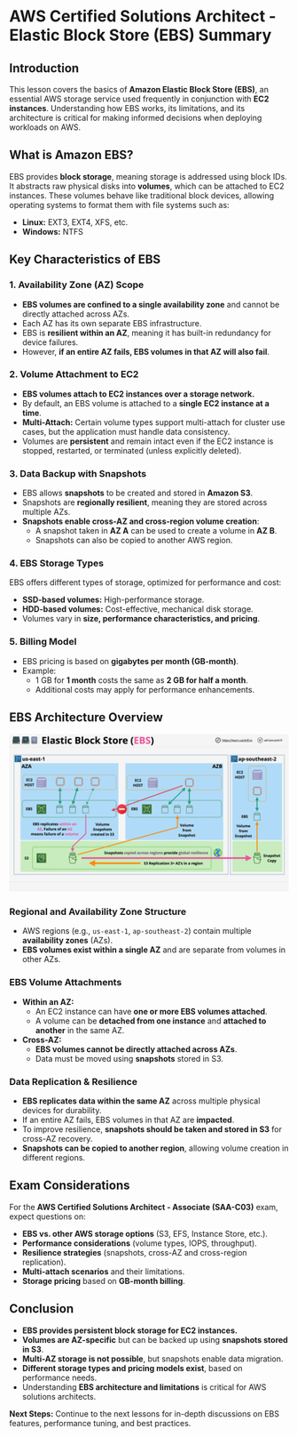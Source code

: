 # AWS Certified Solutions Architect - Elastic Block Store (EBS) Summary

## Introduction

This lesson covers the basics of **Amazon Elastic Block Store (EBS)**, an essential AWS storage service used frequently in conjunction with **EC2 instances**. Understanding how EBS works, its limitations, and its architecture is critical for making informed decisions when deploying workloads on AWS.

## What is Amazon EBS?

EBS provides **block storage**, meaning storage is addressed using block IDs. It abstracts raw physical disks into **volumes**, which can be attached to EC2 instances. These volumes behave like traditional block devices, allowing operating systems to format them with file systems such as:

- **Linux:** EXT3, EXT4, XFS, etc.
- **Windows:** NTFS

## Key Characteristics of EBS

### 1. **Availability Zone (AZ) Scope**

- **EBS volumes are confined to a single availability zone** and cannot be directly attached across AZs.
- Each AZ has its own separate EBS infrastructure.
- EBS is **resilient within an AZ**, meaning it has built-in redundancy for device failures.
- However, **if an entire AZ fails, EBS volumes in that AZ will also fail**.

### 2. **Volume Attachment to EC2**

- **EBS volumes attach to EC2 instances over a storage network.**
- By default, an EBS volume is attached to a **single EC2 instance at a time**.
- **Multi-Attach:** Certain volume types support multi-attach for cluster use cases, but the application must handle data consistency.
- Volumes are **persistent** and remain intact even if the EC2 instance is stopped, restarted, or terminated (unless explicitly deleted).

### 3. **Data Backup with Snapshots**

- EBS allows **snapshots** to be created and stored in **Amazon S3**.
- Snapshots are **regionally resilient**, meaning they are stored across multiple AZs.
- **Snapshots enable cross-AZ and cross-region volume creation**:
  - A snapshot taken in **AZ A** can be used to create a volume in **AZ B**.
  - Snapshots can also be copied to another AWS region.

### 4. **EBS Storage Types**

EBS offers different types of storage, optimized for performance and cost:

- **SSD-based volumes:** High-performance storage.
- **HDD-based volumes:** Cost-effective, mechanical disk storage.
- Volumes vary in **size, performance characteristics, and pricing**.

### 5. **Billing Model**

- EBS pricing is based on **gigabytes per month (GB-month)**.
- Example:
  - 1 GB for **1 month** costs the same as **2 GB for half a month**.
  - Additional costs may apply for performance enhancements.

## EBS Architecture Overview

![alt text](./Images/image-11.png)

### **Regional and Availability Zone Structure**

- AWS regions (e.g., `us-east-1`, `ap-southeast-2`) contain multiple **availability zones** (AZs).
- **EBS volumes exist within a single AZ** and are separate from volumes in other AZs.

### **EBS Volume Attachments**

- **Within an AZ:**
  - An EC2 instance can have **one or more EBS volumes attached**.
  - A volume can be **detached from one instance** and **attached to another** in the same AZ.
- **Cross-AZ:**
  - **EBS volumes cannot be directly attached across AZs**.
  - Data must be moved using **snapshots** stored in S3.

### **Data Replication & Resilience**

- **EBS replicates data within the same AZ** across multiple physical devices for durability.
- If an entire AZ fails, EBS volumes in that AZ are **impacted**.
- To improve resilience, **snapshots should be taken and stored in S3** for cross-AZ recovery.
- **Snapshots can be copied to another region**, allowing volume creation in different regions.

## Exam Considerations

For the **AWS Certified Solutions Architect - Associate (SAA-C03)** exam, expect questions on:

- **EBS vs. other AWS storage options** (S3, EFS, Instance Store, etc.).
- **Performance considerations** (volume types, IOPS, throughput).
- **Resilience strategies** (snapshots, cross-AZ and cross-region replication).
- **Multi-attach scenarios** and their limitations.
- **Storage pricing** based on **GB-month billing**.

## Conclusion

- **EBS provides persistent block storage for EC2 instances.**
- **Volumes are AZ-specific** but can be backed up using **snapshots stored in S3**.
- **Multi-AZ storage is not possible**, but snapshots enable data migration.
- **Different storage types and pricing models exist**, based on performance needs.
- Understanding **EBS architecture and limitations** is critical for AWS solutions architects.

**Next Steps:** Continue to the next lessons for in-depth discussions on EBS features, performance tuning, and best practices.
